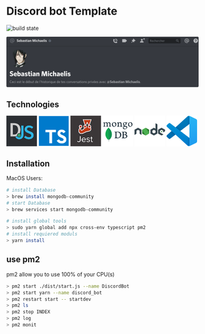 # Discord bot Template

![build state](https://img.shields.io/badge/build-passing-green)

![Preview_bot](./assets/images/Preview_bot.png)

## Technologies

<img src="./assets/images/discordjs.png" style="width:80px"/>
<img src="./assets/images/TypeScript_logo.png" style="width:80px"/>
<img src="./assets/images/jest_logo.jpg" style="width:80px"/>
<img src="./assets/images/mongodb-logo.png" style="width:80px"/>
<img src="./assets/images/nodejs.png" style="width:80px"/>
<img src="./assets/images/Visual_Studio_Code_1.35_icon.svg" style="width:80px"/>


<!-- [![Discord.JS](./assets/images/discordjs.png)](https://discord.js.org/)
[![TypeScript](./assets/images/TypeScript_logo.png)](https://www.typescriptlang.org/)
[![Jest](./assets/images/jest_logo.jpg)](https://jestjs.io/)
[![Node.JS](./assets/images/nodejs.png)](https://nodejs.org/en/)
[![MongoDB](./assets/images/mongodb-logo.png)](https://www.mongodb.com/)
[![i18next](./assets/images/i18next.png)](https://www.i18next.com/)
[![Visual Studio Code](./assets/images/Visual_Studio_Code_1.35_icon.svg)](https://code.visualstudio.com/) -->


## Installation
MacOS Users:

```sh
# install Database
> brew install mongodb-community
# start Database
> brew services start mongodb-community
```

```sh
# install global tools
> sudo yarn global add npx cross-env typescript pm2
# install requiered moduls
> yarn install
```

## use pm2

pm2 allow you to use 100% of your CPU(s)

```sh
> pm2 start ./dist/start.js --name DiscordBot
> pm2 start yarn --name discord_bot
> pm2 restart start -- startdev
> pm2 ls
> pm2 stop INDEX
> pm2 log
> pm2 monit
```
